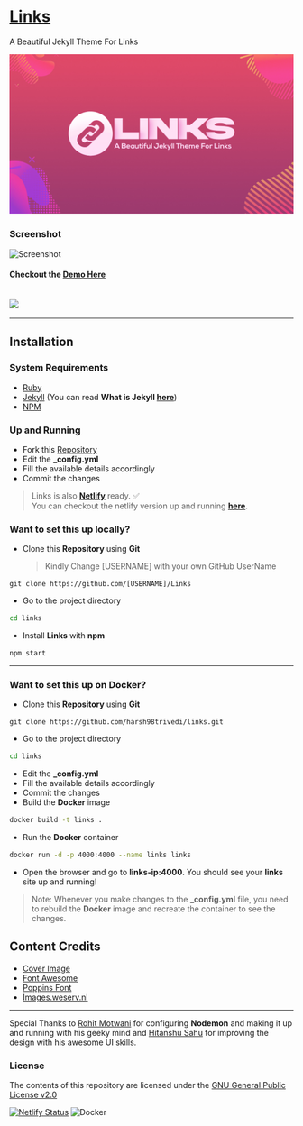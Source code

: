 # [Links](https://github.com/harsh98trivedi/Links)

A Beautiful Jekyll Theme For Links

![Links](/assets/images/links.jpg)

### Screenshot
![Screenshot](https://i.imgur.com/9uJrd9k.png)

#### Checkout the [Demo Here](https://harsh98trivedi.github.io/links)
<br>
<a href="https://youtu.be/2J2_2gsCjtk"><img src="https://i.imgur.com/s7vdI7T.png"/></a>

---

## Installation 

### System Requirements
- [Ruby](https://www.ruby-lang.org/en/)
- [Jekyll](https://jekyllrb.com/) (You can read **What is Jekyll [here](https://github.com/jekyll/jekyll#jekyll)**)
- [NPM](https://npmjs.com/)

### Up and Running
- Fork this [Repository](https://github.com/harsh98trivedi/Links)<br>
- Edit the **_config.yml**
- Fill the available details accordingly
- Commit the changes

> Links is also [**Netlify**](https://www.netlify.com/) ready. :white_check_mark: <br>
You can checkout the netlify version up and running [**here**](https://htlink.netlify.app/).

### Want to set this up **locally**?
- Clone this **Repository** using **Git**<br>
    > Kindly Change [USERNAME] with your own GitHub UserName
``` git
git clone https://github.com/[USERNAME]/Links
```
- Go to the project directory
```bash
cd links
```
- Install **Links** with **npm**
``` bash
npm start
```
---

### Want to set this up on **Docker**?
- Clone this **Repository** using **Git**<br>
``` git
git clone https://github.com/harsh98trivedi/links.git
```
- Go to the project directory
```bash
cd links
```
- Edit the **_config.yml**
- Fill the available details accordingly
- Commit the changes
- Build the **Docker** image
```bash
docker build -t links .
```
- Run the **Docker** container
```bash
docker run -d -p 4000:4000 --name links links
```
- Open the browser and go to **links-ip:4000**. You should see your **links** site up and running!

> Note: Whenever you make changes to the **_config.yml** file, you need to rebuild the **Docker** image and recreate the container to see the changes.

## Content Credits
- [Cover Image](https://source.unsplash.com/)
- [Font Awesome](https://fontawesome.com/)
- [Poppins Font](https://fonts.google.com/specimen/Poppins)
- [Images.weserv.nl](https://images.weserv.nl/)

---

Special Thanks to [Rohit Motwani](https://github.com/rohittm) for configuring **Nodemon** and making it up and running with his geeky mind and [Hitanshu Sahu](https://www.behance.net/phantomcluster) for improving the design with his awesome UI skills.

### License

The contents of this repository are licensed under the [GNU General Public License v2.0](https://github.com/harsh98trivedi/Links/blob/master/LICENSE)

[![Netlify Status](https://api.netlify.com/api/v1/badges/2a02bd54-cdfc-4a4f-8ab6-59e45edddad8/deploy-status)](https://app.netlify.com/sites/htlink/deploys)
![Docker](https://img.shields.io/badge/docker-%230db7ed.svg?style=for-the-badge&logo=docker&logoColor=white)
